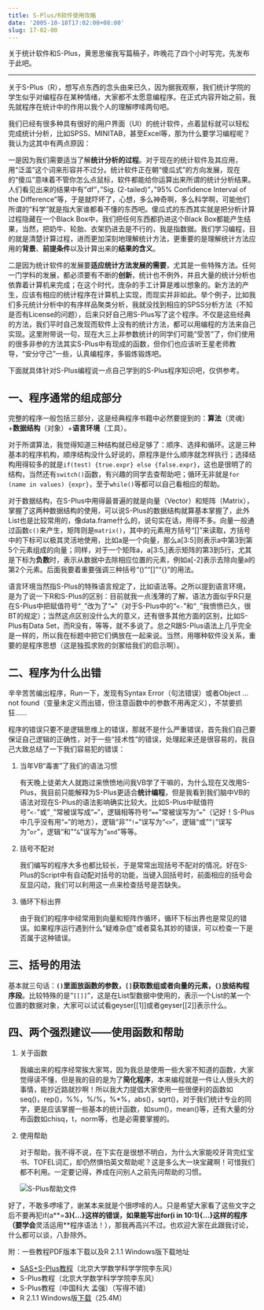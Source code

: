 ```yaml
---
title: S-Plus/R软件使用攻略
date: '2005-10-18T17:02:00+08:00'
slug: 17-02-00
---
```


关于统计软件和S-Plus，黄思思催我写篇稿子，昨晚花了四个小时写完，先发布于此吧。

---

关于S-Plus（R），想写点东西的念头由来已久，因为据我观察，我们统计学院的学生似乎对编程存在某种情绪，大家都不太愿意编程序。在正式内容开始之前，我先就程序在统计中的作用以我个人的理解啰嗦两句吧。


我们已经有很多种具有很好的用户界面（UI）的统计软件，点着鼠标就可以轻松完成统计分析，比如SPSS、MINITAB，甚至Excel等，那为什么要学习编程呢？我认为这其中有两点原因：


一是因为我们需要适当了解**统计分析的过程**。对于现在的统计软件及其应用，用“泛滥”这个词来形容并不过分。统计软件正在朝“傻瓜式”的方向发展，现在的“傻瓜”意味着不管你怎么点鼠标，软件都能给你运算出来所谓的统计分析结果。人们看见出来的结果中有”df”，”Sig. (2-tailed)”，”95% Confidence Interval of the Difference”等，于是就吓坏了，心想，多么神奇啊，多么科学啊，可能他们所谓的“科学”就是指大家谁都看不懂的东西吧。傻瓜式的东西其实就是把分析计算过程隐藏在一个Black Box中，我们把任何东西都扔进这个Black Box都能产生结果，当然，把奶牛、轮胎、衣架扔进去是不行的，我是指数据。我们学习编程，目的就是清楚计算过程，进而更加深刻地理解统计方法，更重要的是理解统计方法应用的**背景**、**前提条件**以及计算出来的**结果的含义**。


二是因为统计软件的发展要**适应统计方法发展的需要**，尤其是一些特殊方法。任何一门学科的发展，都必须要有不断的**创新**，统计也不例外，并且大量的统计分析也依靠着计算机来完成；在这个时代，庞杂的手工计算是难以想象的。新方法的产生，应该有相应的统计程序在计算机上实现，而现实并非如此。举个例子，比如我们多元统计分析中的有序样品聚类分析，我就没找到相应的SPSS分析方法（不知是否有License的问题），后来只好自己用S-Plus写了这个程序。不仅是这些经典的方法，我们平时自己发现而软件上没有的统计方法，都可以用编程的方法来自己实现。这里附带说一句，现在大三上非参数统计的同学们可能“受苦”了，你们使用的很多非参的方法其实S-Plus中有现成的函数，但你们也应该听王星老师教导，“安分守己”一些，认真编程序，多锻炼锻炼吧。


下面就具体针对S-Plus编程说一点自己学到的S-Plus程序知识吧，仅供参考。


## 一、程序通常的组成部分


完整的程序一般包括三部分，这是经典程序书籍中必然要提到的：**算法**（灵魂）+**数据结构**（对象）+**语言环境**（工具）。


对于所谓算法，我觉得知道三种结构就已经足够了：顺序、选择和循环。这是三种基本的程序机构，顺序结构没什么好说的，原程序是什么顺序就怎样执行；选择结构用得较多的就是`if(test) {true.expr} else {false.expr}`，这也是很明了的结构，当然还有`switch()`函数，有兴趣的同学去查帮助吧；循环无非就是`for (name in values) {expr}`，至于`while()`等都可以自己看相应的帮助。


对于数据结构，在S-Plus中用得最普遍的就是向量（Vector）和矩阵（Matrix），掌握了这两种数据结构的使用，可以说S-Plus的数据结构就算基本掌握了，此外List也是比较常用的，像data.frame什么的，说句实在话，用得不多。向量一般通过函数`c()`来产生，矩阵则是`matrix()`，其中的元素用方括号“[]”来读取，方括号中的下标可以极其灵活地使用，比如a是一个向量，那么a[3:5]则表示a中第3到第5个元素组成的向量；同样，对于一个矩阵a，a[3:5,]表示矩阵的第3到5行，尤其是下标为**负数**时，表示从数据中去除相应位置的元素，例如a[-2]表示去除向量a的第2个元素。后面我要着重要强调三种括号“()”“[]”“{}”的用法。


语言环境当然指S-Plus的特殊语言规定了，比如语法等。之所以提到语言环境，是为了说一下R和S-Plus的区别：目前就我一点浅薄的了解，语法方面似乎R只是在S-Plus中把赋值符号“`_`”改为了“`=`”（对于S-Plus中的“`<-`”和“`_`”我愤愤已久，很BT的规定）；当然这点区别没什么大的意义，还有很多其他方面的区别，比如S-Plus有Data Set，而R没有，等等，就不多说了。总之R跟S-Plus语法上几乎完全是一样的，所以我在标题中把它们俩放在一起来说。当然，用哪种软件没关系，重要的是程序思想（这是独孤求败的剑冢给我们的启示啊）。

## 二、程序为什么出错


辛辛苦苦编出程序，Run一下，发现有Syntax Error（句法错误）或者Object … not found（变量未定义而出错，但注意函数中的参数不用再定义），不禁要抓狂……


程序的错误只要不是逻辑思维上的错误，那就不是什么严重错误，首先我们自己要保证自己逻辑的正确性，对于一些“技术性”的错误，处理起来还是很容易的，我自己大致总结了一下我们容易犯的错误：


1. 当年VB“毒害”了我们的语法习惯

    有天晚上徒弟大人就跑过来愤愤地问我VB学了干嘛的，为什么现在又改用S-Plus，我目前只能解释为S-Plus更适合**统计编程**，但是我看到我们脑中VB的语法对现在S-Plus的语法影响确实比较大。比如S-Plus中赋值符号“`<-`”或“`_`”常被误写成“`=`”，逻辑相等符号“`==`”常被误写为“`=`”（记好！S-Plus中几乎没有用“`=`”的地方），逻辑“非”“`!=`”误写为“`<>`”，逻辑“或”“`|`”误写为“`or`”，逻辑“和”“`&`”误写为“`and`”等等。

2. 括号不配对

    我们编写的程序大多也都比较长，于是常常出现括号不配对的情况。好在S-Plus的Script中有自动配对括号的功能，当键入回括号时，前面相应的括号会反显闪动，我们可以利用这一点来检查括号是否缺失。

3. 循环下标出界

    由于我们的程序中经常用到向量和矩阵作循环，循环下标出界也是常见的错误。如果程序运行遇到什么“疑难杂症”或者莫名其妙的错误，可以检查一下是否属于这种错误。

## 三、括号的用法


基本就三句话：**`()`里面放函数的参数，`[]`获取数组或者向量的元素，`{}`放结构程序段**。比较特殊的是“`[[]]`”，这是在List型数据中使用的，表示一个List的某一个位置的数据对象，大家可以试试看geyser[[1]]或者geyser[[2]]表示什么。

## 四、两个强烈建议——使用函数和帮助

1. 关于函数

    我编出来的程序经常挨大家骂，因为我总是使用一些大家不知道的函数，大家觉得读不懂，但是我的目的是为了**简化程序**，本来编程就是一件让人很头大的事情，能抄近路就抄啊！所以我大力提倡大家使用一些很便利的函数如seq()，rep()，%%，%/%，%*%，abs()，sqrt()，对于我们统计专业的同学，更是应该掌握一些基本的统计函数，如sum()，mean()等，还有大量的分布函数如chisq，t，norm等，也是必需要掌握的。

2. 使用帮助

    对于帮助，我不得不说，在下实在是很想不明白，为什么大家能咬牙背完红宝书、TOFEL词汇，却仍然惧怕英文帮助呢？这是多么大一块宝藏啊！可惜我们都不利用。一定要记得，养成在问别人之前先问帮助的习惯。

    ![S-Plus帮助文件](https://db.yihui.name/images/shelp.jpg)

好了，不敢多啰嗦了，谢某本来就是个很啰嗦的人。只是希望大家看了这些文字之后不要再犯if(a**=**3){...}这样的错误，如果能写出for(i in **10:1**){...}这样的程序（要学会**灵活运用**程序语法！），那我再高兴不过。也欢迎大家在此跟我讨论，什么都可以谈，八卦除外。

附：一些教程PDF版本下载以及R 2.1.1 Windows版下载地址

- [SAS+S-Plus教程](http://cn.math.pku.edu.cn/teachers/lidf/docs/statsoft/PDF/web.pdf)（北京大学数学科学学院李东风）
- S-Plus教程（北京大学数学科学学院李东风）
- S-Plus教程（中国科大 孟强）（写得不错）
- R 2.1.1 Windows版[下载](http://cn.math.pku.edu.cn/teachers/lidf/download/R/rw2011.exe)（25.4M）

